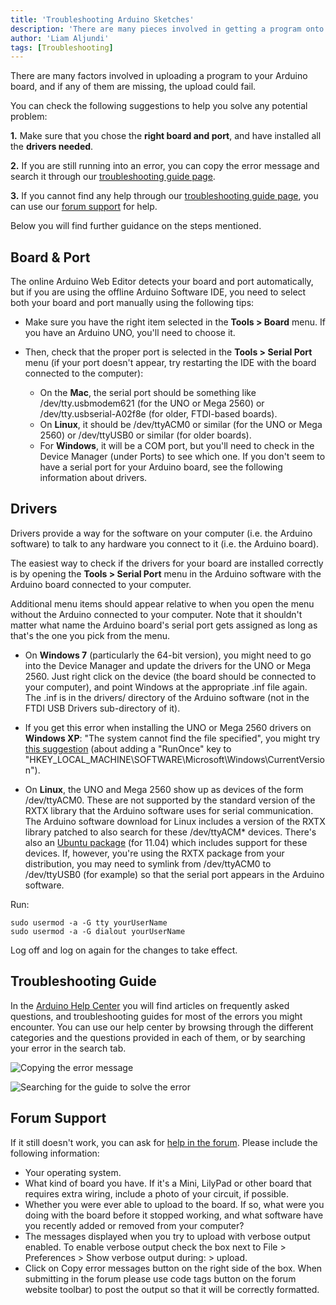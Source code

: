 ```yaml
---
title: 'Troubleshooting Arduino Sketches'
description: 'There are many pieces involved in getting a program onto your Arduino board.'
author: 'Liam Aljundi'
tags: [Troubleshooting]
---
```


There are many factors involved in uploading a program to your Arduino board, and if any of them are missing, the upload could fail.

You can check the following suggestions to help you solve any potential problem:

**1.** Make sure that you chose the **right board and port**, and have installed all the **drivers needed**.

**2.** If you are still running into an error, you can copy the error message and search it through our [troubleshooting guide page](https://support.arduino.cc/hc).

**3.** If you cannot find any help through our [troubleshooting guide page](https://support.arduino.cc/hc), you can use our [forum support](https://forum.arduino.cc/c/using-arduino/installation-troubleshooting/18) for help.

Below you will find further guidance on the steps mentioned.
## Board & Port

The online Arduino Web Editor detects your board and port automatically, but if you are using the offline Arduino Software IDE, you need to select both your board and port manually using the following tips:

- Make sure you have the right item selected in the **Tools > Board** menu. If you have an Arduino UNO, you'll need to choose it.

- Then, check that the proper port is selected in the **Tools > Serial Port** menu (if your port doesn't appear, try restarting the IDE with the board connected to the computer):

  - On the **Mac**, the serial port should be something like /dev/tty.usbmodem621 (for the UNO or Mega 2560) or /dev/tty.usbserial-A02f8e (for older, FTDI-based boards).
  - On **Linux**, it should be /dev/ttyACM0 or similar (for the UNO or Mega 2560) or /dev/ttyUSB0 or similar (for older boards).
  - For **Windows**, it will be a COM port, but you'll need to check in the Device Manager (under Ports) to see which one. If you don't seem to have a serial port for your Arduino board, see the following information about drivers.

## Drivers

Drivers provide a way for the software on your computer (i.e. the Arduino software) to talk to any hardware you connect to it (i.e. the Arduino board).

The easiest way to check if the drivers for your board are installed correctly is by opening the **Tools > Serial Port** menu in the Arduino software with the Arduino board connected to your computer. 

Additional menu items should appear relative to when you open the menu without the Arduino connected to your computer. Note that it shouldn't matter what name the Arduino board's serial port gets assigned as long as that's the one you pick from the menu.

- On **Windows 7** (particularly the 64-bit version), you might need to go into the Device Manager and update the drivers for the UNO or Mega 2560. Just right click on the device (the board should be connected to your computer), and point Windows at the appropriate .inf file again. The .inf is in the drivers/ directory of the Arduino software (not in the FTDI USB Drivers sub-directory of it).

- If you get this error when installing the UNO or Mega 2560 drivers on **Windows XP**: "The system cannot find the file specified", you might try [this suggestion](https://www.techguy.org/threads/cannot-find-the-file-specified-during-the-installation-of-the-device.235959/) (about adding a "RunOnce" key to "HKEY_LOCAL_MACHINE\SOFTWARE\Microsoft\Windows\CurrentVersion").

- On **Linux**, the UNO and Mega 2560 show up as devices of the form /dev/ttyACM0. These are not supported by the standard version of the RXTX library that the Arduino software uses for serial communication. The Arduino software download for Linux includes a version of the RXTX library patched to also search for these /dev/ttyACM* devices. There's also an [Ubuntu package](https://launchpad.net/ubuntu/+source/rxtx/2.2pre2-3) (for 11.04) which includes support for these devices. If, however, you're using the RXTX package from your distribution, you may need to symlink from /dev/ttyACM0 to /dev/ttyUSB0 (for example) so that the serial port appears in the Arduino software.

Run:

```
sudo usermod -a -G tty yourUserName
sudo usermod -a -G dialout yourUserName
```

Log off and log on again for the changes to take effect.

## Troubleshooting Guide

In the [Arduino Help Center](https://support.arduino.cc/hc) you will find articles on frequently asked questions, and troubleshooting guides for most of the errors you might encounter. You can use our help center by browsing through the different categories and the questions provided in each of them, or by searching your error in the search tab.

![Copying the error message](./assets/copy-error-message.png)

![Searching for the guide to solve the error](./assets/troubleshooting-guide.png)

## Forum Support

If it still doesn't work, you can ask for [help in the forum](https://forum.arduino.cc/c/using-arduino/installation-troubleshooting/18). Please include the following information:

- Your operating system.
- What kind of board you have. If it's a Mini, LilyPad or other board that requires extra wiring, include a photo of your circuit, if possible.
- Whether you were ever able to upload to the board. If so, what were you doing with the board before it stopped working, and what software have you recently added or removed from your computer?
- The messages displayed when you try to upload with verbose output enabled. To enable verbose output check the box next to File > Preferences > Show verbose output during: > upload.
- Click on Copy error messages button on the right side of the box. When submitting in the forum please use code tags button on the forum website toolbar) to post the output so that it will be correctly formatted.

